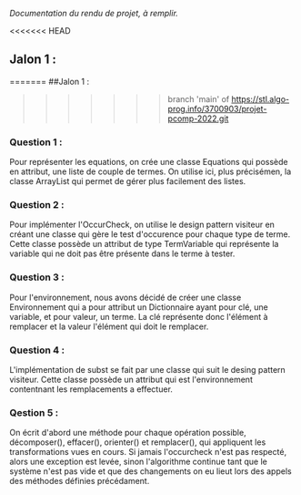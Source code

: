 _Documentation du rendu de projet, à remplir._

<<<<<<< HEAD
## Jalon 1 :
=======
##Jalon 1 :

>>>>>>> branch 'main' of https://stl.algo-prog.info/3700903/projet-pcomp-2022.git
### Question 1 :
Pour représenter les equations, on crée une classe Equations qui possède en attribut, une liste de couple de termes. On utilise ici, plus précisémen, la classe ArrayList qui permet de gérer plus facilement des listes.

### Question 2 :
Pour implémenter l'OccurCheck, on utilise le design pattern visiteur en créant une classe qui gère le test d'occurence pour chaque type de terme. Cette classe possède un attribut de type TermVariable qui représente la variable qui ne doit pas être présente dans le terme à tester.

### Question 3 :
Pour l'environnement, nous avons décidé de créer une classe Environnement qui a pour attribut un Dictionnaire ayant pour clé, une variable, et pour valeur, un terme. La clé représente donc l'élément à remplacer et la valeur l'élément qui doit le remplacer.

### Question 4 :
L'implémentation de subst se fait par une classe qui suit le desing pattern visiteur. Cette classe possède un attribut qui est l'environnement contentnant les remplacements a effectuer.

### Qestion 5 :
On écrit d'abord une méthode pour chaque opération possible, décomposer(), effacer(), orienter() et remplacer(), qui appliquent les transformations vues en cours. Si jamais l'occurcheck n'est pas respecté, alors une exception est levée, sinon l'algorithme continue tant que le système n'est pas vide et que des changements on eu lieut lors des appels des méthodes définies précédament.
